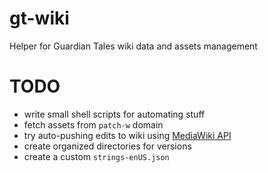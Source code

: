 # gt-wiki
Helper for Guardian Tales wiki data and assets management

# TODO
* write small shell scripts for automating stuff
* fetch assets from `patch-w` domain
* try auto-pushing edits to wiki using [MediaWiki API](https://www.mediawiki.org/wiki/API:Main_page)
* create organized directories for versions
* create a custom `strings-enUS.json`
